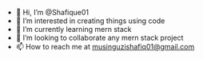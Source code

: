 - 👋 Hi, I’m @Shafique01
- 👀 I’m interested in creating things using code
- 🌱 I’m currently learning mern stack
- 💞️ I’m looking to collaborate any mern stack project
- 📫 How to reach me at musinguzishafiq01@gmail.com

<!---
Shafique01/Shafique01 is a ✨ special ✨ repository because its `README.md` (this file) appears on your GitHub profile.
You can click the Preview link to take a look at your changes.
--->
